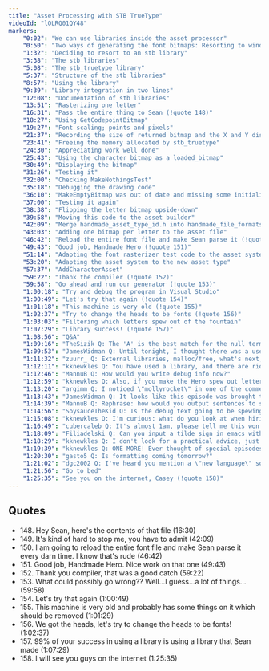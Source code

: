```yaml
---
title: "Asset Processing with STB TrueType"
videoId: "lOLRQ01QY48"
markers:
    "0:02": "We can use libraries inside the asset processor"
    "0:50": "Two ways of generating the font bitmaps: Resorting to windows or using a library"
    "1:32": "Deciding to resort to an stb library"
    "3:38": "The stb libraries"
    "5:08": "The stb_truetype library"
    "5:37": "Structure of the stb libraries"
    "8:57": "Using the library"
    "9:39": "Library integration in two lines"
    "12:08": "Documentation of stb libraries"
    "13:51": "Rasterizing one letter"
    "16:31": "Pass the entire thing to Sean (!quote 148)"
    "18:27": "Using GetCodepointBitmap"
    "19:27": "Font scaling; points and pixels"
    "21:37": "Recording the size of returned bitmap and the X and Y displacement offsets"
    "23:41": "Freeing the memory allocated by stb_truetype"
    "24:30": "Appreciating work well done"
    "25:43": "Using the character bitmap as a loaded_bitmap"
    "30:49": "Displaying the bitmap"
    "31:26": "Testing it"
    "32:00": "Checking MakeNothingsTest"
    "35:18": "Debugging the drawing code"
    "36:10": "MakeEmptyBitmap was out of date and missing some initialization code"
    "37:00": "Testing it again"
    "38:38": "Flipping the letter bitmap upside-down"
    "39:58": "Moving this code to the asset builder"
    "42:09": "Merge handmade_asset_type_id.h into handmade_file_formats.h (!quote 149)"
    "43:03": "Adding one bitmap per letter to the asset file"
    "46:42": "Reload the entire font file and make Sean parse it (!quote 150)"
    "49:43": "Good job, Handmade Hero (!quote 151)"
    "51:14": "Adapting the font rasterizer test code to the asset system"
    "53:20": "Adapting the asset system to the new asset type"
    "57:37": "AddCharacterAsset"
    "59:22": "Thank the compiler (!quote 152)"
    "59:58": "Go ahead and run our generator (!quote 153)"
    "1:00:18": "Try and debug the program in Visual Studio"
    "1:00:49": "Let's try that again (!quote 154)"
    "1:01:18": "This machine is very old (!quote 155)"
    "1:02:37": "Try to change the heads to be fonts (!quote 156)"
    "1:03:03": "Filtering which letters spew out of the fountain"
    "1:07:29": "Library success! (!quote 157)"
    "1:08:56": "Q&A"
    "1:09:16": "TheSizik Q: The 'A' is the best match for the null terminator"
    "1:09:53": "JamesWidman Q: Until tonight, I thought there was a use case for CMake (which is that, if the user compiles the program, it finds libraries so that you don't need to know where they're installed). But now... it seems the STB way is the only reasonable default. I think I'm done with CMake for the foreseeable future"
    "1:11:32": "zuurr_ Q: External libraries, malloc/free, what's next, a java virtual machine?"
    "1:12:11": "kknewkles Q: You have used a library, and there are riots raging in the streets. I see shadows of pitchforks, cast by torch lights of the rabid crowd. Run, Casey, I'll do my best to slow them down. \*tips his hat with a last farewell gaze\*"
    "1:12:46": "MannuB Q: How would you write debug info now?"
    "1:12:59": "kknewkles Q: Also, if you make the Hero spew out letters of my nickname at random (at least 'til the end of Q&A (and we already established that I'm the mascot of the community (le lovable goof))), holy hell will I be happy"
    "1:13:20": "argimm Q: I noticed \"mollyrocket\" in one of the comments of the STB file... Did you make contributions?"
    "1:13:43": "JamesWidman Q: It looks like this episode was brought to us by the letter N"
    "1:14:39": "MannuB Q: Rephrase: how would you output sentences to see debug strings like fps or error codes?"
    "1:14:56": "SoysauceTheKid Q: Is the debug text going to be spewing forth out of the handmade hero's head?"
    "1:15:08": "kknewkles Q: I'm curious: what do you look at when hiring an artist (I have no idea how you apply for that)? After watching a few episodes of Double Fine Adventure I'm in awe at how good artists at Double Fine seem to be and what kind of *richnesses* you have to have to be one of those. You also seem to practise more intelligent and humane approaches to hiring"
    "1:16:49": "cubercaleb Q: It's almost 1am, please tell me this won't be a normal thing"
    "1:18:09": "Filiadelski Q: Can you input a tilde sign in emacs with your config, because I can't?"
    "1:18:29": "kknewkles Q: I don't look for a practical advice, just interested how you do it now. Often my friends tell me \"I can't give you an objective answer/data\" \"screw it, I want YOUR opinion!\""
    "1:19:39": "kknewkles Q: ONE MORE! Ever thought of special episodes with guests/bonus episodes done on specific topics by someone else (being a rad debugger with Jeff or being a splendor deitial programmer with Fabian)?"
    "1:20:30": "gasto5 Q: Is formatting coming tomorrow?"
    "1:21:02": "dgc2002	Q: I've heard you mention a \"new language\" someone is developing. Could you mention the name/creator? I Usually listen to Handmade Hero in my car on my way to work so I can't write it down if I hear it"
    "1:21:56": "Go to bed"
    "1:25:35": "See you on the internet, Casey (!quote 158)"
---
```


## Quotes

* 148\. Hey Sean, here's the contents of that file (16:30)
* 149\. It's kind of hard to stop me, you have to admit (42:09)
* 150\. I am going to reload the entire font file and make Sean parse it every darn time. I know that's rude (46:42)
* 151\. Good job, Handmade Hero. Nice work on that one (49:43)
* 152\. Thank you compiler, that was a good catch (59:22)
* 153\. What could possibly go wrong?? Well...I guess...a lot of things... (59:58)
* 154\. Let's try that again (1:00:49)
* 155\. This machine is very old and probably has some things on it which should be removed (1:01:29)
* 156\. We got the heads, let's try to change the heads to be fonts! (1:02:37)
* 157\. 99% of your success in using a library is using a library that Sean made (1:07:29)
* 158\. I will see you guys on the internet (1:25:35)
